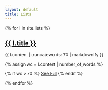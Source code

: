 ```yaml
---
layout: default
title: Lists
---
```

{% for l in site.lists %}

## <a href="{{ l.url }}">{{ l.title }}</a>

{{ l.content | truncatewords: 70 | markdownify }}

{% assign wc = l.content | number_of_words %}

{% if wc > 70 %}
<a href="{{ l.url }}">See Full</a>
{% endif %}

{% endfor %}
